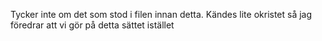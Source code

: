Tycker inte om det som stod i filen innan detta.
Kändes lite okristet så jag föredrar att vi gör på detta sättet istället
